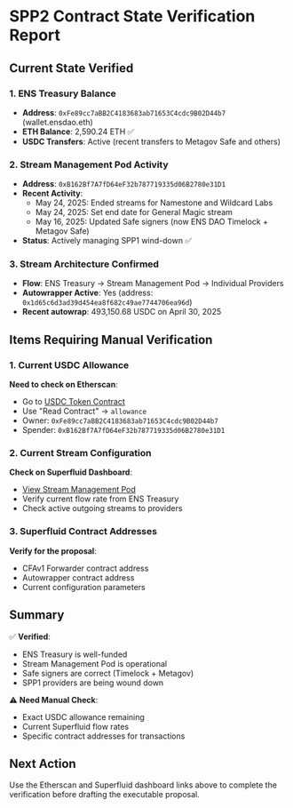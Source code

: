 # SPP2 Contract State Verification Report

## Current State Verified

### 1. ENS Treasury Balance

- **Address**: `0xFe89cc7aBB2C4183683ab71653C4cdc9B02D44b7` (wallet.ensdao.eth)
- **ETH Balance**: 2,590.24 ETH ✅
- **USDC Transfers**: Active (recent transfers to Metagov Safe and others)

### 2. Stream Management Pod Activity

- **Address**: `0xB162Bf7A7fD64eF32b787719335d06B2780e31D1`
- **Recent Activity**:
  - May 24, 2025: Ended streams for Namestone and Wildcard Labs
  - May 24, 2025: Set end date for General Magic stream
  - May 16, 2025: Updated Safe signers (now ENS DAO Timelock + Metagov Safe)
- **Status**: Actively managing SPP1 wind-down ✅

### 3. Stream Architecture Confirmed

- **Flow**: ENS Treasury → Stream Management Pod → Individual Providers
- **Autowrapper Active**: Yes (address: `0x1d65c6d3ad39d454ea8f682c49ae7744706ea96d`)
- **Recent autowrap**: 493,150.68 USDC on April 30, 2025

## Items Requiring Manual Verification

### 1. Current USDC Allowance

**Need to check on Etherscan**:

- Go to [USDC Token Contract](https://etherscan.io/address/0xA0b86991c6218b36c1d19D4a2e9Eb0cE3606eB48#readContract)
- Use "Read Contract" → `allowance`
- Owner: `0xFe89cc7aBB2C4183683ab71653C4cdc9B02D44b7`
- Spender: `0xB162Bf7A7fD64eF32b787719335d06B2780e31D1`

### 2. Current Stream Configuration

**Check on Superfluid Dashboard**:

- [View Stream Management Pod](https://app.superfluid.finance/token/ethereum/0x1ba8603da702602a8657980e825a6daa03dee93a?view=0xB162Bf7A7fD64eF32b787719335d06B2780e31D1)
- Verify current flow rate from ENS Treasury
- Check active outgoing streams to providers

### 3. Superfluid Contract Addresses

**Verify for the proposal**:

- CFAv1 Forwarder contract address
- Autowrapper contract address
- Current configuration parameters

## Summary

✅ **Verified**:

- ENS Treasury is well-funded
- Stream Management Pod is operational
- Safe signers are correct (Timelock + Metagov)
- SPP1 providers are being wound down

⚠️ **Need Manual Check**:

- Exact USDC allowance remaining
- Current Superfluid flow rates
- Specific contract addresses for transactions

## Next Action

Use the Etherscan and Superfluid dashboard links above to complete the verification before drafting the executable proposal.
